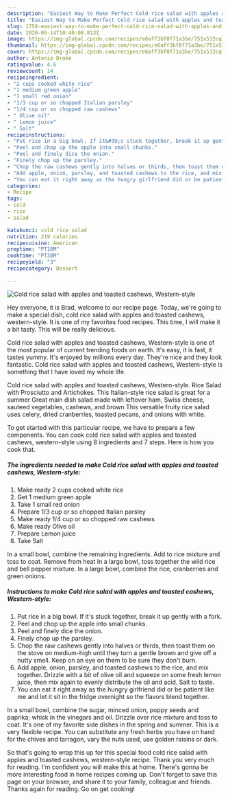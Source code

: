 ```yaml
---
description: "Easiest Way to Make Perfect Cold rice salad with apples and toasted cashews, Western-style"
title: "Easiest Way to Make Perfect Cold rice salad with apples and toasted cashews, Western-style"
slug: 1758-easiest-way-to-make-perfect-cold-rice-salad-with-apples-and-toasted-cashews-western-style
date: 2020-05-14T10:40:08.813Z
image: https://img-global.cpcdn.com/recipes/e6aff3bf8f71a3be/751x532cq70/cold-rice-salad-with-apples-and-toasted-cashews-western-style-recipe-main-photo.jpg
thumbnail: https://img-global.cpcdn.com/recipes/e6aff3bf8f71a3be/751x532cq70/cold-rice-salad-with-apples-and-toasted-cashews-western-style-recipe-main-photo.jpg
cover: https://img-global.cpcdn.com/recipes/e6aff3bf8f71a3be/751x532cq70/cold-rice-salad-with-apples-and-toasted-cashews-western-style-recipe-main-photo.jpg
author: Antonio Drake
ratingvalue: 4.6
reviewcount: 14
recipeingredient:
- "2 cups cooked white rice"
- "1 medium green apple"
- "1 small red onion"
- "1/3 cup or so chopped Italian parsley"
- "1/4 cup or so chopped raw cashews"
- " Olive oil"
- " Lemon juice"
- " Salt"
recipeinstructions:
- "Put rice in a big bowl. If it&#39;s stuck together, break it up gently with a fork."
- "Peel and chop up the apple into small chunks."
- "Peel and finely dice the onion."
- "Finely chop up the parsley."
- "Chop the raw cashews gently into halves or thirds, then toast them on the stove on medium-high until they turn a gentle brown and give off a nutty smell. Keep on an eye on them to be sure they don&#39;t burn."
- "Add apple, onion, parsley, and toasted cashews to the rice, and mix together. Drizzle with a bit of olive oil and squeeze on some fresh lemon juice, then mix again to evenly distribute the oil and acid. Salt to taste."
- "You can eat it right away as the hungry girlfriend did or be patient like me and let it sit in the fridge overnight so the flavors blend together."
categories:
- Recipe
tags:
- cold
- rice
- salad

katakunci: cold rice salad 
nutrition: 219 calories
recipecuisine: American
preptime: "PT18M"
cooktime: "PT38M"
recipeyield: "3"
recipecategory: Dessert

---
```



![Cold rice salad with apples and toasted cashews, Western-style](https://img-global.cpcdn.com/recipes/e6aff3bf8f71a3be/751x532cq70/cold-rice-salad-with-apples-and-toasted-cashews-western-style-recipe-main-photo.jpg)

Hey everyone, it is Brad, welcome to our recipe page. Today, we're going to make a special dish, cold rice salad with apples and toasted cashews, western-style. It is one of my favorites food recipes. This time, I will make it a bit tasty. This will be really delicious.

Cold rice salad with apples and toasted cashews, Western-style is one of the most popular of current trending foods on earth. It's easy, it is fast, it tastes yummy. It's enjoyed by millions every day. They're nice and they look fantastic. Cold rice salad with apples and toasted cashews, Western-style is something that I have loved my whole life.

Cold rice salad with apples and toasted cashews, Western-style. Rice Salad with Prosciutto and Artichokes. This Italian-style rice salad is great for a summer Great main dish salad made with leftover ham, Swiss cheese, sauteed vegetables, cashews, and brown This versatile fruity rice salad uses celery, dried cranberries, toasted pecans, and onions with white.


To get started with this particular recipe, we have to prepare a few components. You can cook cold rice salad with apples and toasted cashews, western-style using 8 ingredients and 7 steps. Here is how you cook that.

<!--inarticleads1-->

##### The ingredients needed to make Cold rice salad with apples and toasted cashews, Western-style:

1. Make ready 2 cups cooked white rice
1. Get 1 medium green apple
1. Take 1 small red onion
1. Prepare 1/3 cup or so chopped Italian parsley
1. Make ready 1/4 cup or so chopped raw cashews
1. Make ready  Olive oil
1. Prepare  Lemon juice
1. Take  Salt


In a small bowl, combine the remaining ingredients. Add to rice mixture and toss to coat. Remove from heat In a large bowl, toss together the wild rice and bell pepper mixture. In a large bowl, combine the rice, cranberries and green onions. 

<!--inarticleads2-->

##### Instructions to make Cold rice salad with apples and toasted cashews, Western-style:

1. Put rice in a big bowl. If it&#39;s stuck together, break it up gently with a fork.
1. Peel and chop up the apple into small chunks.
1. Peel and finely dice the onion.
1. Finely chop up the parsley.
1. Chop the raw cashews gently into halves or thirds, then toast them on the stove on medium-high until they turn a gentle brown and give off a nutty smell. Keep on an eye on them to be sure they don&#39;t burn.
1. Add apple, onion, parsley, and toasted cashews to the rice, and mix together. Drizzle with a bit of olive oil and squeeze on some fresh lemon juice, then mix again to evenly distribute the oil and acid. Salt to taste.
1. You can eat it right away as the hungry girlfriend did or be patient like me and let it sit in the fridge overnight so the flavors blend together.


In a small bowl, combine the sugar, minced onion, poppy seeds and paprika; whisk in the vinegars and oil. Drizzle over rice mixture and toss to coat. It&#39;s one of my favorite side dishes in the spring and summer. This is a very flexible recipe. You can substitute any fresh herbs you have on hand for the chives and tarragon, vary the nuts used, use golden raisins or dark. 

So that's going to wrap this up for this special food cold rice salad with apples and toasted cashews, western-style recipe. Thank you very much for reading. I'm confident you will make this at home. There's gonna be more interesting food in home recipes coming up. Don't forget to save this page on your browser, and share it to your family, colleague and friends. Thanks again for reading. Go on get cooking!
